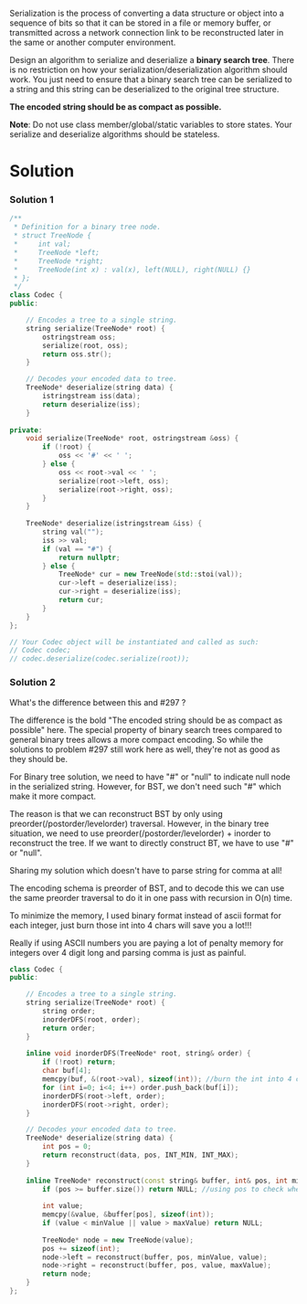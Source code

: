 Serialization is the process of converting a data structure or object into a sequence of bits so that it can be stored in a file or memory buffer, or transmitted across a network connection link to be reconstructed later in the same or another computer environment.

Design an algorithm to serialize and deserialize a __binary search tree__. There is no restriction on how your serialization/deserialization algorithm should work. You just need to ensure that a binary search tree can be serialized to a string and this string can be deserialized to the original tree structure.

__The encoded string should be as compact as possible.__

__Note__: Do not use class member/global/static variables to store states. Your serialize and deserialize algorithms should be stateless.


# Solution

### Solution 1

```cpp
/**
 * Definition for a binary tree node.
 * struct TreeNode {
 *     int val;
 *     TreeNode *left;
 *     TreeNode *right;
 *     TreeNode(int x) : val(x), left(NULL), right(NULL) {}
 * };
 */
class Codec {
public:

    // Encodes a tree to a single string.
    string serialize(TreeNode* root) {
        ostringstream oss;
        serialize(root, oss);
        return oss.str();
    }

    // Decodes your encoded data to tree.
    TreeNode* deserialize(string data) {
        istringstream iss(data);
        return deserialize(iss);
    }
    
private:
    void serialize(TreeNode* root, ostringstream &oss) {
        if (!root) {
            oss << '#' << ' ';
        } else {
            oss << root->val << ' ';
            serialize(root->left, oss);
            serialize(root->right, oss);
        }
    }
    
    TreeNode* deserialize(istringstream &iss) {
        string val("");
        iss >> val;
        if (val == "#") {
            return nullptr;
        } else {
            TreeNode* cur = new TreeNode(std::stoi(val));
            cur->left = deserialize(iss);
            cur->right = deserialize(iss);
            return cur;
        }
    }
};

// Your Codec object will be instantiated and called as such:
// Codec codec;
// codec.deserialize(codec.serialize(root));
```

### Solution 2

What's the difference between this and #297 ?

The difference is the bold "The encoded string should be as compact as possible" here. The special property of binary search trees compared to general binary trees allows a more compact encoding. So while the solutions to problem #297 still work here as well, they're not as good as they should be.

For Binary tree solution, we need to have "#" or "null" to indicate null node in the serialized string.
However, for BST, we don't need such "#" which make it more compact.

The reason is that we can reconstruct BST by only using preorder(/postorder/levelorder) traversal.
However, in the binary tree situation, we need to use preorder(/postorder/levelorder) + inorder to reconstruct the tree. If we want to directly construct BT, we have to use "#" or "null".

Sharing my solution which doesn't have to parse string for comma at all!

The encoding schema is preorder of BST, and to decode this we can use the same preorder traversal to do it in one pass with recursion in O(n) time.

To minimize the memory, I used binary format instead of ascii format for each integer, just burn those int into 4 chars will save you a lot!!!

Really if using ASCII numbers you are paying a lot of penalty memory for integers over 4 digit long and parsing comma is just as painful.

```cpp
class Codec {
public:

    // Encodes a tree to a single string.
    string serialize(TreeNode* root) {
        string order;
        inorderDFS(root, order);
        return order;
    }
    
    inline void inorderDFS(TreeNode* root, string& order) {
        if (!root) return;
        char buf[4];
        memcpy(buf, &(root->val), sizeof(int)); //burn the int into 4 chars
        for (int i=0; i<4; i++) order.push_back(buf[i]);
        inorderDFS(root->left, order);
        inorderDFS(root->right, order);
    }

    // Decodes your encoded data to tree.
    TreeNode* deserialize(string data) {
        int pos = 0;
        return reconstruct(data, pos, INT_MIN, INT_MAX);
    }
    
    inline TreeNode* reconstruct(const string& buffer, int& pos, int minValue, int maxValue) {
        if (pos >= buffer.size()) return NULL; //using pos to check whether buffer ends is better than using char* directly.
        
        int value;
        memcpy(&value, &buffer[pos], sizeof(int));
        if (value < minValue || value > maxValue) return NULL;
        
        TreeNode* node = new TreeNode(value);
        pos += sizeof(int);
        node->left = reconstruct(buffer, pos, minValue, value);
        node->right = reconstruct(buffer, pos, value, maxValue);
        return node;
    }
};
```
